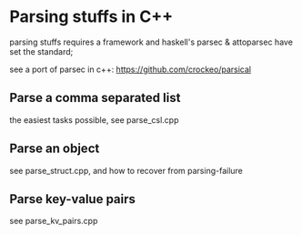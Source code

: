 # Parsing stuffs in C++

parsing stuffs requires a framework and haskell's parsec & attoparsec have set the 
standard;

see a port of parsec in c++: <https://github.com/crockeo/parsical>

## Parse a comma separated list

the easiest tasks possible, see parse_csl.cpp

## Parse an object

see parse_struct.cpp, and how to recover from parsing-failure

## Parse key-value pairs

see parse_kv_pairs.cpp
